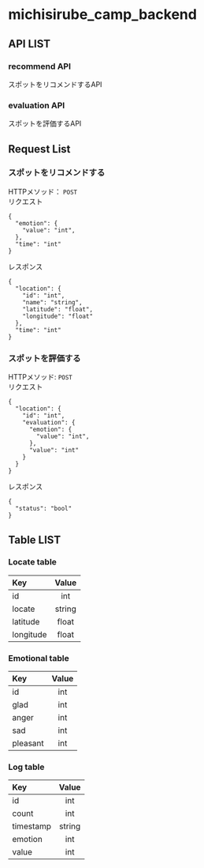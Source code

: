 # michisirube_camp_backend
## API LIST
### recommend API
スポットをリコメンドするAPI
### evaluation API
スポットを評価するAPI

## Request List
### スポットをリコメンドする
HTTPメソッド： `POST`  
リクエスト
```
{
  "emotion": {
    "value": "int",
  },
  "time": "int"
}
```
レスポンス
```
{
  "location": {
    "id": "int",
    "name": "string",
    "latitude": "float",
    "longitude": "float"
  },
  "time": "int"
}
```
### スポットを評価する
HTTPメソッド: `POST`  
リクエスト
```
{
  "location": {
    "id": "int",
    "evaluation": {
      "emotion": {
        "value": "int",
      },
      "value": "int"
    }
  }
}
```
レスポンス
```
{
  "status": "bool"
}
```
## Table LIST
### Locate table
|Key|Value|
|:-|:-:|
|id|int|
|locate|string|
|latitude|float|
|longitude|float|
### Emotional table
|Key|Value|
|:-|:-:|
|id|int|
|glad|int|
|anger|int|
|sad|int|
|pleasant|int|
### Log table
|Key|Value|
|:-|:-:|
|id|int|
|count|int|
|timestamp|string|
|emotion|int|
|value|int|
